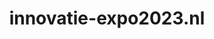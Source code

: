 ---
layout: post
title:  "innovatie-expo2023.nl"
internal_url:  "/data/innovatie-expo2023.nl.html"
categories: dutchgov
---